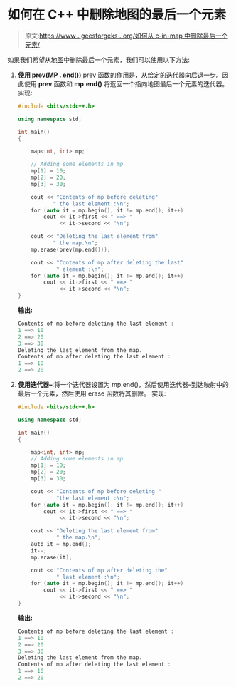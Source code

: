 # 如何在 C++ 中删除地图的最后一个元素

> 原文:[https://www . geesforgeks . org/如何从 c-in-map 中删除最后一个元素/](https://www.geeksforgeeks.org/how-to-delete-last-element-from-a-map-in-c/)

如果我们希望从[地图](https://www.geeksforgeeks.org/map-associative-containers-the-c-standard-template-library-stl/)中删除最后一个元素，我们可以使用以下方法:

1.  **使用 prev(MP . end())**:prev 函数的作用是，从给定的迭代器向后退一步。因此使用 **prev** 函数和 **mp.end()** 将返回一个指向地图最后一个元素的迭代器。
    实现:

    ```cpp
    #include <bits/stdc++.h>

    using namespace std;

    int main()
    {

        map<int, int> mp;

        // Adding some elements in mp
        mp[1] = 10;
        mp[2] = 20;
        mp[3] = 30;

        cout << "Contents of mp before deleting"
               " the last element :\n";
        for (auto it = mp.begin(); it != mp.end(); it++)
            cout << it->first << " ==> "
                 << it->second << "\n";

        cout << "Deleting the last element from"
               " the map.\n";
        mp.erase(prev(mp.end()));

        cout << "Contents of mp after deleting the last"
                " element :\n";
        for (auto it = mp.begin(); it != mp.end(); it++)
            cout << it->first << " ==> "
                 << it->second << "\n";
    }
    ```

    **输出:**

    ```cpp
    Contents of mp before deleting the last element :
    1 ==> 10
    2 ==> 20
    3 ==> 30
    Deleting the last element from the map.
    Contents of mp after deleting the last element :
    1 ==> 10
    2 ==> 20

    ```

2.  **使用迭代器–**:将一个迭代器设置为 mp.end()，然后使用迭代器–到达映射中的最后一个元素，然后使用 erase 函数将其删除。
    实现:

    ```cpp
    #include <bits/stdc++.h>

    using namespace std;

    int main()
    {

        map<int, int> mp;
        // Adding some elements in mp
        mp[1] = 10;
        mp[2] = 20;
        mp[3] = 30;

        cout << "Contents of mp before deleting "
                "the last element :\n";
        for (auto it = mp.begin(); it != mp.end(); it++)
            cout << it->first << " ==> " 
                 << it->second << "\n";

        cout << "Deleting the last element from"
                " the map.\n";
        auto it = mp.end();
        it--;
        mp.erase(it);

        cout << "Contents of mp after deleting the"
                " last element :\n";
        for (auto it = mp.begin(); it != mp.end(); it++)
            cout << it->first << " ==> "
                 << it->second << "\n";
    }
    ```

    **输出:**

    ```cpp
    Contents of mp before deleting the last element :
    1 ==> 10
    2 ==> 20
    3 ==> 30
    Deleting the last element from the map.
    Contents of mp after deleting the last element :
    1 ==> 10
    2 ==> 20

    ```
